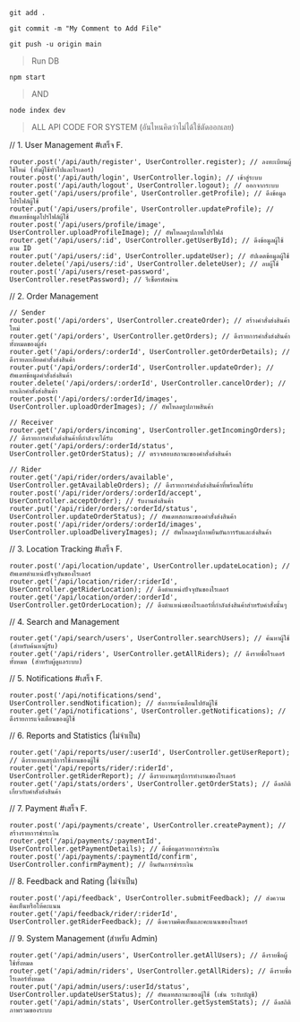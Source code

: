 >
    git add .
>
    git commit -m "My Comment to Add File"
>
    git push -u origin main


> Run DB
> 
    npm start
>
> AND
> 
    node index dev

> ALL API CODE FOR SYSTEM (อันไหนคิดว่าไม่ได้ใช้ตัดออกเลย)

 // 1. User Management #เสร็จ F.
 >
    router.post('/api/auth/register', UserController.register); // ลงทะเบียนผู้ใช้ใหม่ (ทั้งผู้ใช้ทั่วไปและไรเดอร์)
    router.post('/api/auth/login', UserController.login); // เข้าสู่ระบบ
    router.post('/api/auth/logout', UserController.logout); // ออกจากระบบ
    router.get('/api/users/profile', UserController.getProfile); // ดึงข้อมูลโปรไฟล์ผู้ใช้
    router.put('/api/users/profile', UserController.updateProfile); // อัพเดทข้อมูลโปรไฟล์ผู้ใช้
    router.post('/api/users/profile/image', UserController.uploadProfileImage); // อัพโหลดรูปภาพโปรไฟล์
    router.get('/api/users/:id', UserController.getUserById); // ดึงข้อมูลผู้ใช้ตาม ID
    router.put('/api/users/:id', UserController.updateUser); // อัปเดตข้อมูลผู้ใช้
    router.delete('/api/users/:id', UserController.deleteUser); // ลบผู้ใช้
    router.post('/api/users/reset-password', UserController.resetPassword); // รีเซ็ตรหัสผ่าน

// 2. Order Management
>
    // Sender
    router.post('/api/orders', UserController.createOrder); // สร้างคำสั่งส่งสินค้าใหม่
    router.get('/api/orders', UserController.getOrders); // ดึงรายการคำสั่งส่งสินค้าทั้งหมดของผู้ส่ง
    router.get('/api/orders/:orderId', UserController.getOrderDetails); // ดึงรายละเอียดคำสั่งส่งสินค้า
    router.put('/api/orders/:orderId', UserController.updateOrder); // อัพเดทข้อมูลคำสั่งส่งสินค้า
    router.delete('/api/orders/:orderId', UserController.cancelOrder); // ยกเลิกคำสั่งส่งสินค้า
    router.post('/api/orders/:orderId/images', UserController.uploadOrderImages); // อัพโหลดรูปภาพสินค้า
    
    // Receiver
    router.get('/api/orders/incoming', UserController.getIncomingOrders); // ดึงรายการคำสั่งส่งสินค้าที่กำลังจะได้รับ
    router.get('/api/orders/:orderId/status', UserController.getOrderStatus); // ตรวจสอบสถานะของคำสั่งส่งสินค้า
    
    // Rider
    router.get('/api/rider/orders/available', UserController.getAvailableOrders); // ดึงรายการคำสั่งส่งสินค้าที่พร้อมให้รับ
    router.post('/api/rider/orders/:orderId/accept', UserController.acceptOrder); // รับงานส่งสินค้า
    router.put('/api/rider/orders/:orderId/status', UserController.updateOrderStatus); // อัพเดทสถานะของคำสั่งส่งสินค้า
    router.post('/api/rider/orders/:orderId/images', UserController.uploadDeliveryImages); // อัพโหลดรูปภาพยืนยันการรับและส่งสินค้า

// 3. Location Tracking #เสร็จ F.
>
    router.post('/api/location/update', UserController.updateLocation); // อัพเดทตำแหน่งปัจจุบันของไรเดอร์
    router.get('/api/location/rider/:riderId', UserController.getRiderLocation); // ดึงตำแหน่งปัจจุบันของไรเดอร์
    router.get('/api/location/order/:orderId', UserController.getOrderLocation); // ดึงตำแหน่งของไรเดอร์ที่กำลังส่งสินค้าสำหรับคำสั่งนั้นๆ

// 4. Search and Management
>
    router.get('/api/search/users', UserController.searchUsers); // ค้นหาผู้ใช้ (สำหรับค้นหาผู้รับ)
    router.get('/api/riders', UserController.getAllRiders); // ดึงรายชื่อไรเดอร์ทั้งหมด (สำหรับผู้ดูแลระบบ)

// 5. Notifications #เสร็จ F.
>
    router.post('/api/notifications/send', UserController.sendNotification); // ส่งการแจ้งเตือนไปยังผู้ใช้
    router.get('/api/notifications', UserController.getNotifications); // ดึงรายการแจ้งเตือนของผู้ใช้

// 6. Reports and Statistics (ไม่จำเป็น)
>
    router.get('/api/reports/user/:userId', UserController.getUserReport); // ดึงรายงานสรุปการใช้งานของผู้ใช้
    router.get('/api/reports/rider/:riderId', UserController.getRiderReport); // ดึงรายงานสรุปการทำงานของไรเดอร์
    router.get('/api/stats/orders', UserController.getOrderStats); // ดึงสถิติเกี่ยวกับคำสั่งส่งสินค้า

// 7. Payment #เสร็จ F.
>
    router.post('/api/payments/create', UserController.createPayment); // สร้างรายการชำระเงิน
    router.get('/api/payments/:paymentId', UserController.getPaymentDetails); // ดึงข้อมูลรายการชำระเงิน
    router.post('/api/payments/:paymentId/confirm', UserController.confirmPayment); // ยืนยันการชำระเงิน

// 8. Feedback and Rating (ไม่จำเป็น)
>
    router.post('/api/feedback', UserController.submitFeedback); // ส่งความคิดเห็นหรือให้คะแนน
    router.get('/api/feedback/rider/:riderId', UserController.getRiderFeedback); // ดึงความคิดเห็นและคะแนนของไรเดอร์

// 9. System Management (สำหรับ Admin)
>
    router.get('/api/admin/users', UserController.getAllUsers); // ดึงรายชื่อผู้ใช้ทั้งหมด
    router.get('/api/admin/riders', UserController.getAllRiders); // ดึงรายชื่อไรเดอร์ทั้งหมด
    router.put('/api/admin/users/:userId/status', UserController.updateUserStatus); // อัพเดทสถานะของผู้ใช้ (เช่น ระงับบัญชี)
    router.get('/api/admin/stats', UserController.getSystemStats); // ดึงสถิติภาพรวมของระบบ

